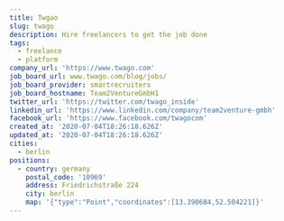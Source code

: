 ```yaml
---
title: Twgao
slug: twago
description: Hire freelancers to get the job done
tags:
  - freelance
  - platform
company_url: 'https://www.twago.com'
job_board_url: www.twago.com/blog/jobs/
job_board_provider: smartrecruiters
job_board_hostname: Team2VentureGmbH1
twitter_url: 'https://twitter.com/twago_inside'
linkedin_url: 'https://www.linkedin.com/company/team2venture-gmbh'
facebook_url: 'https://www.facebook.com/twagocom'
created_at: '2020-07-04T18:26:18.626Z'
updated_at: '2020-07-04T18:26:18.626Z'
cities:
  - berlin
positions:
  - country: germany
    postal_code: '10969'
    address: Friedrichstraße 224
    city: berlin
    map: '{"type":"Point","coordinates":[13.390684,52.504221]}'
---
```


